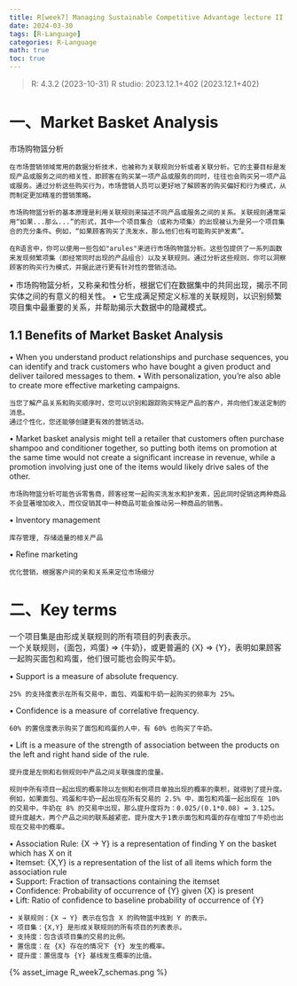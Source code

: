 ```yaml
---
title: R[week7] Managing Sustainable Competitive Advantage lecture II
date: 2024-03-30
tags: [R-Language]
categories: R-Language
math: true
toc: true
---
```


> R: 4.3.2 (2023-10-31)
> R studio: 2023.12.1+402 (2023.12.1+402)

# 一、Market Basket Analysis  
市场购物篮分析   

```
在市场营销领域常用的数据分析技术，也被称为关联规则分析或者关联分析。它的主要目标是发现产品或服务之间的相关性，即顾客在购买某一项产品或服务的同时，往往也会购买另一项产品或服务。通过分析这些购买行为，市场营销人员可以更好地了解顾客的购买偏好和行为模式，从而制定更加精准的营销策略。

市场购物篮分析的基本原理是利用关联规则来描述不同产品或服务之间的关系。关联规则通常采用“如果...那么...”的形式，其中一个项目集合（或称为项集）的出现被认为是另一个项目集合的充分条件。例如，“如果顾客购买了洗发水，那么他们也有可能购买护发素”。

在R语言中，你可以使用一些包如"arules"来进行市场购物篮分析。这些包提供了一系列函数来发现频繁项集（即经常同时出现的产品组合）以及关联规则。通过分析这些规则，你可以洞察顾客的购买行为模式，并据此进行更有针对性的营销活动。
```

• 市场购物篮分析，又称亲和性分析，根据它们在数据集中的共同出现，揭示不同实体之间的有意义的相关性。
• 它生成满足预定义标准的关联规则，以识别频繁项目集中最重要的关系，并帮助揭示大数据中的隐藏模式。

## 1.1 Benefits of Market Basket Analysis

• When you understand product relationships and purchase sequences, you can identify and track
customers who have bought a given product and deliver tailored messages to them.
• With personalization, you’re also able to create more effective marketing campaigns.

```
当您了解产品关系和购买顺序时，您可以识别和跟踪购买特定产品的客户，并向他们发送定制的消息。
通过个性化，您还能够创建更有效的营销活动。
```

• Market basket analysis might tell a retailer that customers often purchase shampoo and conditioner together, so putting both items on promotion at the same time would not create a significant increase in revenue, while a promotion involving just one of the items would likely drive sales of the other.

```
市场购物篮分析可能告诉零售商，顾客经常一起购买洗发水和护发素，因此同时促销这两种商品不会显著增加收入，而仅促销其中一种商品可能会推动另一种商品的销售。
```

• Inventory management
```
库存管理, 存储适量的相关产品
```

• Refine marketing
```
优化营销，根据客户间的亲和关系来定位市场细分
```

# 二、Key terms


一个项目集是由形成关联规则的所有项目的列表表示。  
一个关联规则，{面包，鸡蛋} => {牛奶}，或更普遍的 {X} => {Y}，表明如果顾客一起购买面包和鸡蛋，他们很可能也会购买牛奶。

• Support is a measure of absolute frequency.  
```
25% 的支持度表示在所有交易中，面包、鸡蛋和牛奶一起购买的频率为 25%。
```
• Confidence is a measure of correlative frequency.
```
60% 的置信度表示购买了面包和鸡蛋的人中，有 60% 也购买了牛奶。
```
• Lift is a measure of the strength of association between the products on the left and right hand
side of the rule.
```
提升度是左侧和右侧规则中产品之间关联强度的度量。

规则中所有项目一起出现的概率除以左侧和右侧项目单独出现的概率的乘积，就得到了提升度。
例如，如果面包、鸡蛋和牛奶一起出现在所有交易的 2.5% 中，面包和鸡蛋一起出现在 10% 的交易中，牛奶在 8% 的交易中出现，那么提升度将为：0.025/(0.1*0.08) = 3.125。
提升度越大，两个产品之间的联系越紧密。提升度大于1表示面包和鸡蛋的存在增加了牛奶也出现在交易中的概率。
```

• Association Rule: {X → Y} is a representation of finding Y on the basket which has X on it  
• Itemset: {X,Y} is a representation of the list of all items which form the association rule  
• Support: Fraction of transactions containing the itemset  
• Confidence: Probability of occurrence of {Y} given {X} is present  
• Lift: Ratio of confidence to baseline probability of occurrence of {Y}  

```
• 关联规则：{X → Y} 表示在包含 X 的购物篮中找到 Y 的表示。
• 项目集：{X,Y} 是形成关联规则的所有项目的列表表示。
• 支持度：包含该项目集的交易的比例。
• 置信度：在 {X} 存在的情况下 {Y} 发生的概率。
• 提升度：置信度与 {Y} 基线发生概率的比值。
```

{% asset_image R_week7_schemas.png %}

